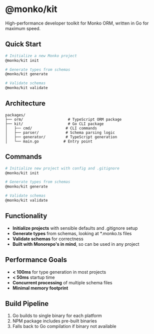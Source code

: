 # @monko/kit

High-performance developer toolkit for Monko ORM, written in Go for maximum speed.

## Quick Start

```bash
# Initialize a new Monko project
@monko/kit init

# Generate types from schemas
@monko/kit generate

# Validate schemas
@monko/kit validate
```

## Architecture

```
packages/
├── orm/                    # TypeScript ORM package
├── kit/                    # Go CLI package
│   ├── cmd/               # CLI commands
│   ├── parser/            # Schema parsing logic
│   ├── generator/         # TypeScript generation
│   └── main.go           # Entry point
```

## Commands

```bash
# Initialize new project with config and .gitignore
@monko/kit init

# Generate types from schemas
@monko/kit generate

# Validate schemas
@monko/kit validate
```

## Functionality

- **Initialize projects** with sensible defaults and .gitignore setup
- **Generate types** from schemas, looking at *.monko.ts files
- **Validate schemas** for correctness
- **Built with Monorepo's in mind**, so can be used in any project

## Performance Goals

- **< 100ms** for type generation in most projects
- **< 50ms** startup time
- **Concurrent processing** of multiple schema files
- **Minimal memory footprint**

## Build Pipeline

1. Go builds to single binary for each platform
2. NPM package includes pre-built binaries
3. Falls back to Go compilation if binary not available 